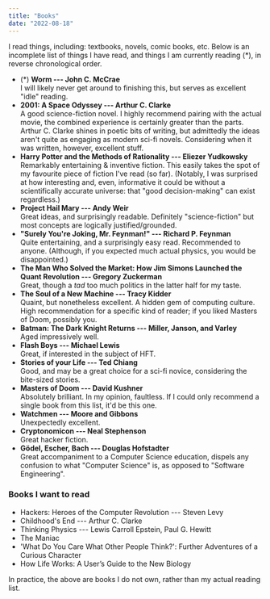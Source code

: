 ```yaml
---
title: "Books"
date: "2022-08-18"
---
```


I read things, including: textbooks, novels, comic books, etc.
Below is an incomplete list of things I have read, and things I am currently reading (*),
in reverse chronological order.

- (*) **Worm --- John C. McCrae**<br>
  I will likely never get around to finishing this, but serves as excellent "idle" reading.
- **2001: A Space Odyssey --- Arthur C. Clarke**<br>
  A good science-fiction novel. I highly recommend pairing with the actual movie, the combined experience is certainly greater than the parts. Arthur C. Clarke shines in poetic bits of writing, but admittedly the ideas aren't quite as engaging as modern sci-fi novels.
  Considering when it was written, however, excellent stuff.
- **Harry Potter and the Methods of Rationality --- Eliezer Yudkowsky**<br>
  Remarkably entertaining & inventive fiction. This easily takes the spot of my favourite piece of fiction I've read (so far). (Notably, I was surprised at how interesting and, even, informative it could be without a scientifically accurate universe: that "good decision-making" can exist regardless.)
- **Project Hail Mary --- Andy Weir**<br>
  Great ideas, and surprisingly readable. Definitely "science-fiction" but most concepts are logically justified/grounded.
- **"Surely You're Joking, Mr. Feynman!" --- Richard P. Feynman**<br>
  Quite entertaining, and a surprisingly easy read. Recommended to anyone. (Although, if you expected much actual physics, you would be disappointed.)
- **The Man Who Solved the Market: How Jim Simons Launched the Quant Revolution --- Gregory Zuckerman**<br>
  Great, though a _tad_ too much politics in the latter half for my taste.
- **The Soul of a New Machine --- Tracy Kidder**<br>
  Quaint, but nonetheless excellent. A hidden gem of computing culture. High recommendation for a specific kind of reader; if you liked Masters of Doom, possibly you.
- **Batman: The Dark Knight Returns --- Miller, Janson, and Varley**<br>
  Aged impressively well.
- **Flash Boys --- Michael Lewis**<br>
  Great, if interested in the subject of HFT.
- **Stories of your Life --- Ted Chiang**<br>
  Good, and may be a great choice for a sci-fi novice, considering the bite-sized stories.
- **Masters of Doom --- David Kushner**<br>
  Absolutely brilliant. In my opinion, faultless. If I could only recommend a single book from this list, it'd be this one.
- **Watchmen --- Moore and Gibbons**<br>
  Unexpectedly excellent.
- **Cryptonomicon --- Neal Stephenson**<br>
  Great hacker fiction.
- **Gödel, Escher, Bach --- Douglas Hofstadter**<br>
  Great accompaniment to a Computer Science education, dispels any confusion to what "Computer Science" is, as opposed to "Software Engineering".

### Books I want to read

- Hackers: Heroes of the Computer Revolution --- Steven Levy
- Childhood's End --- Arthur C. Clarke
- Thinking Physics --- Lewis Carroll Epstein, Paul G. Hewitt
- The Maniac
- 'What Do You Care What Other People Think?': Further Adventures of a Curious Character
- How Life Works: A User’s Guide to the New Biology

In practice, the above are books I do not own, rather than my actual reading list.

